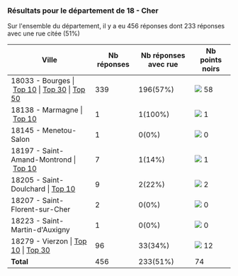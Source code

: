 ### Résultats pour le département de 18 - Cher

Sur l'ensemble du département, il y a eu 456 réponses dont 233 réponses avec une rue citée (51%)

| Ville | Nb réponses | Nb réponses avec rue | Nb points noirs |
|-------------|-------------|----------------------|-----------------|
|18033 - Bourges&nbsp;&#124;&nbsp;<a href='18033 - Bourges_top10.md'>Top 10</a>&nbsp;&#124;&nbsp;<a href='18033 - Bourges_top30.md'>Top 30</a>&nbsp;&#124;&nbsp;<a href='18033 - Bourges_top50.md'>Top 50</a>|339|196(57%)|<img src="../../img/bar_78.gif" />&nbsp;58|
|18138 - Marmagne&nbsp;&#124;&nbsp;<a href='18138 - Marmagne_top1.md'>Top 10</a>|1|1(100%)|<img src="../../img/bar_1.gif" />&nbsp;1|
|18145 - Menetou-Salon|1|0(0%)|<img src="../../img/bar_0.gif" />&nbsp;0|
|18197 - Saint-Amand-Montrond&nbsp;&#124;&nbsp;<a href='18197 - Saint-Amand-Montrond_top1.md'>Top 10</a>|7|1(14%)|<img src="../../img/bar_1.gif" />&nbsp;1|
|18205 - Saint-Doulchard&nbsp;&#124;&nbsp;<a href='18205 - Saint-Doulchard_top2.md'>Top 10</a>|9|2(22%)|<img src="../../img/bar_2.gif" />&nbsp;2|
|18207 - Saint-Florent-sur-Cher|2|0(0%)|<img src="../../img/bar_0.gif" />&nbsp;0|
|18223 - Saint-Martin-d'Auxigny|1|0(0%)|<img src="../../img/bar_0.gif" />&nbsp;0|
|18279 - Vierzon&nbsp;&#124;&nbsp;<a href='18279 - Vierzon_top10.md'>Top 10</a>&nbsp;&#124;&nbsp;<a href='18279 - Vierzon_top12.md'>Top 30</a>|96|33(34%)|<img src="../../img/bar_16.gif" />&nbsp;12|
| **Total** |456|233(51%)|74|
